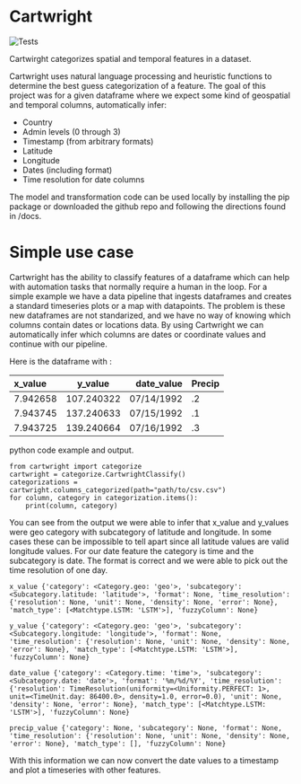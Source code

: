 
# Cartwright
![Tests](https://github.com/jataware/geotime_classify/actions/workflows/tests.yml/badge.svg)

Cartwirght categorizes spatial and temporal features in a dataset. 

Cartwright uses natural language processing and heuristic 
functions to determine the best guess categorization of a feature. 
The goal of this project was for a given dataframe where we expect
some kind of geospatial and temporal columns, automatically infer:

-   Country
-   Admin levels (0 through 3)
-   Timestamp (from arbitrary formats)
-   Latitude
-   Longitude
-   Dates (including format)
-   Time resolution for date columns


 The model and transformation code can be used locally by installing
 the pip package or downloaded the github repo and following the directions
 found in /docs.

# Simple use case

Cartwright has the ability to classify features of a dataframe which can help
with automation tasks that normally require a human in the loop.
For a simple example we have a data pipeline that ingests dataframes and
creates a standard timeseries plots or a map with datapoints. The problem is these new dataframes
are not standarized, and we have no way of knowing which columns contain dates or locations data.
By using Cartwright we can automatically infer which columns are dates or coordinate values and 
continue with our pipeline.

Here is the dataframe with :

| x_value  |  y_value   | date_value | Precip |
|:---------|:----------:|-----------:|--------|
| 7.942658 | 107.240322 | 07/14/1992 | .2     |
| 7.943745 | 137.240633 | 07/15/1992 | .1     |
| 7.943725 | 139.240664 | 07/16/1992 | .3     |


python code example and output.
    
    from cartwright import categorize
    cartwright = categorize.CartwrightClassify()
    categorizations = cartwright.columns_categorized(path="path/to/csv.csv")
    for column, category in categorization.items():
        print(column, category)

You can see from the output we were able to infer that x_value and y_values were geo category with subcategory of latitude and longitude. In some cases these can be impossible to tell apart since all latitude values are valid longitude values. For our date feature the category is time and the subcategory is date. The format is correct and we were able to pick out the time resolution of one day.  


    x_value {'category': <Category.geo: 'geo'>, 'subcategory': <Subcategory.latitude: 'latitude'>, 'format': None, 'time_resolution': {'resolution': None, 'unit': None, 'density': None, 'error': None}, 'match_type': [<Matchtype.LSTM: 'LSTM'>], 'fuzzyColumn': None}
    
    y_value {'category': <Category.geo: 'geo'>, 'subcategory': <Subcategory.longitude: 'longitude'>, 'format': None, 'time_resolution': {'resolution': None, 'unit': None, 'density': None, 'error': None}, 'match_type': [<Matchtype.LSTM: 'LSTM'>], 'fuzzyColumn': None}

    date_value {'category': <Category.time: 'time'>, 'subcategory': <Subcategory.date: 'date'>, 'format': '%m/%d/%Y', 'time_resolution': {'resolution': TimeResolution(uniformity=<Uniformity.PERFECT: 1>, unit=<TimeUnit.day: 86400.0>, density=1.0, error=0.0), 'unit': None, 'density': None, 'error': None}, 'match_type': [<Matchtype.LSTM: 'LSTM'>], 'fuzzyColumn': None}

    precip_value {'category': None, 'subcategory': None, 'format': None, 'time_resolution': {'resolution': None, 'unit': None, 'density': None, 'error': None}, 'match_type': [], 'fuzzyColumn': None}

With this information we can now convert the date values to a timestamp and plot a timeseries with other features.

